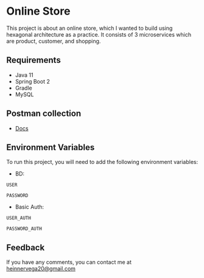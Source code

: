 # Online Store

This project is about an online store, which I wanted to build using hexagonal architecture as a practice. It consists of 3 microservices which are product, customer, and shopping.

## Requirements

- Java 11
- Spring Boot 2
- Gradle
- MySQL

## Postman collection
- [Docs](https://github.com/V11Playko/Online-Store/tree/master/docs)


## Environment Variables

To run this project, you will need to add the following environment variables:

- BD:

`USER`

`PASSWORD`

- Basic Auth:

`USER_AUTH`

`PASSWORD_AUTH`



## Feedback

If you have any comments, you can contact me at heinnervega20@gmail.com

